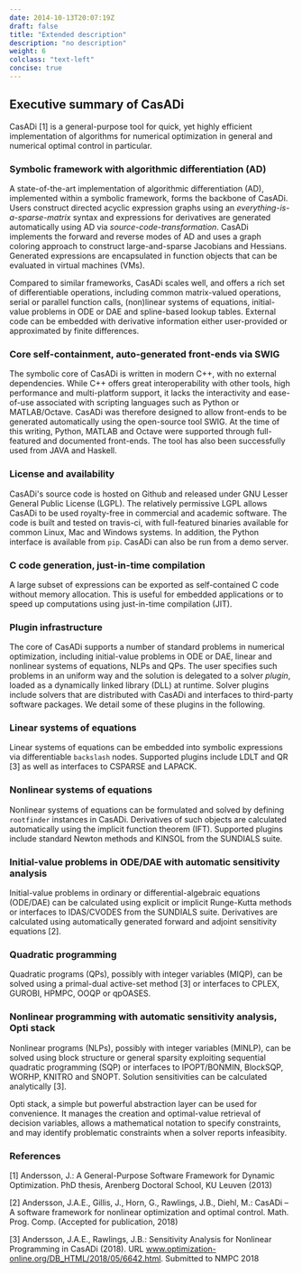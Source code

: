```yaml
---
date: 2014-10-13T20:07:19Z
draft: false
title: "Extended description"
description: "no description"
weight: 6
colclass: "text-left"
concise: true
---
```


## Executive summary of CasADi

CasADi [1] is a general-purpose tool for quick, yet highly efficient implementation of algorithms for numerical optimization in general and numerical optimal control in particular.

<!--more-->

### Symbolic framework with algorithmic differentiation (AD)
A state-of-the-art implementation of algorithmic differentiation (AD), implemented within a symbolic framework, forms the backbone of CasADi. Users construct directed acyclic expression graphs using an _everything-is-a-sparse-matrix_ syntax and expressions for derivatives are generated automatically using AD via _source-code-transformation_. CasADi implements the forward and reverse modes of AD and uses a graph coloring approach to construct large-and-sparse Jacobians and Hessians. Generated expressions are encapsulated in function objects that can be evaluated in virtual machines (VMs).

Compared to similar frameworks, CasADi scales well, and offers a rich set of differentiable operations, including common matrix-valued operations, serial or parallel function calls, (non)linear systems of equations, initial-value problems in ODE or DAE and spline-based lookup tables. External code can be embedded with derivative information either user-provided or approximated by finite differences.

### Core self-containment, auto-generated front-ends via SWIG
The symbolic core of CasADi is written in modern C++, with no external dependencies. While C++ offers great interoperability with other tools, high performance and multi-platform support, it lacks the interactivity and ease-of-use associated with scripting languages such as Python or MATLAB/Octave. CasADi was therefore designed to allow front-ends to be generated automatically using the open-source tool SWIG. At the time of this writing, Python, MATLAB and Octave were supported through full-featured and documented front-ends. The tool has also been successfully used from JAVA and Haskell.

### License and availability
CasADi's source code is hosted on Github and released under GNU Lesser General Public License (LGPL). The relatively permissive LGPL allows CasADi to be used royalty-free in commercial and academic software. The code is built and tested on travis-ci, with full-featured binaries available for common Linux, Mac and Windows systems. In addition, the Python interface is available from `pip`. CasADi can also be run from a demo server.

### C code generation, just-in-time compilation
A large subset of expressions can be exported as self-contained C code without memory allocation. This is useful for embedded applications or to speed up computations using just-in-time compilation (JIT).

### Plugin infrastructure
The core of CasADi supports a number of standard problems in numerical optimization, including initial-value problems in ODE or DAE, linear and nonlinear systems of equations, NLPs and QPs. The user specifies such problems in an uniform way and the solution is delegated to a solver _plugin_, loaded as a dynamically linked library (DLL) at runtime. Solver plugins include solvers that are distributed with CasADi and interfaces to third-party software packages. We detail some of these plugins in the following.

### Linear systems of equations
Linear systems of equations can be embedded into symbolic expressions via differentiable `backslash` nodes. Supported plugins include LDLT and QR [3] as well as interfaces to CSPARSE and LAPACK.

### Nonlinear systems of equations
Nonlinear systems of equations can be formulated and solved by defining `rootfinder` instances in CasADi. Derivatives of such objects are calculated automatically using the implicit function theorem (IFT). Supported plugins include standard Newton methods and KINSOL from the SUNDIALS suite.

### Initial-value problems in ODE/DAE with automatic sensitivity analysis
Initial-value problems in ordinary or differential-algebraic equations (ODE/DAE) can be calculated using explicit or implicit Runge-Kutta methods or interfaces to IDAS/CVODES from the SUNDIALS suite. Derivatives are calculated using automatically generated forward and adjoint sensitivity equations [2].

### Quadratic programming
Quadratic programs (QPs), possibly with integer variables (MIQP), can be solved using a primal-dual active-set method [3] or interfaces to CPLEX, GUROBI, HPMPC, OOQP or qpOASES.

### Nonlinear programming with automatic sensitivity analysis, Opti stack
Nonlinear programs (NLPs), possibly with integer variables (MINLP), can be solved using block structure or general sparsity exploiting sequential quadratic programming (SQP) or interfaces to IPOPT/BONMIN, BlockSQP, WORHP, KNITRO and SNOPT. Solution sensitivities can be calculated analytically [3].

Opti stack, a simple but powerful abstraction layer can be used for convenience.
It manages the creation and optimal-value retrieval of decision variables, allows a mathematical notation to specify constraints, and may identify problematic constraints when a solver reports infeasibity.

### References

[1] Andersson, J.: A General-Purpose Software Framework for Dynamic Optimization. PhD thesis, Arenberg Doctoral School, KU Leuven (2013)

[2] Andersson, J.A.E., Gillis, J., Horn, G., Rawlings, J.B., Diehl, M.: CasADi – A software framework for nonlinear optimization and optimal control. Math. Prog. Comp. (Accepted for publication, 2018)

[3] Andersson, J.A.E., Rawlings, J.B.: Sensitivity Analysis for Nonlinear Programming in CasADi (2018). URL www.optimization-online.org/DB_HTML/2018/05/6642.html. Submitted to NMPC 2018
